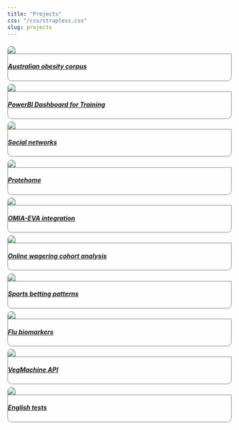 ```yaml
---
title: "Projects"
css: "/css/strapless.css"
slug: projects
---
```

<div>
  <div class="row p-0 row-cols-1 row-cols-md-2 row-cols-lg-3" style="margin-left: -.2rem; margin-right: -.2rem; margin-top: 1rem; margin-bottom: 1rem; ">
    <div class="card bg-transparent m-0 border-0 collapse.show bs4cards-blahblahblah bs4cards-NA" style="padding: .2rem ; border-width: 0; border-radius: .6rem .6rem .6rem .6rem ;">
      <a href="https://daryavanichkina.com/project/obesity">
        <img src="https://daryavanichkina.com/images/211028_obesity.jpeg" class="card-img-top" style="border-style:solid; border-color:#808080FF; border-width:1px 1px 0 1px; border-radius: .6rem .6rem 0 0 ;"/>
      </a>
      <div class="card-body justify-content-end m-0 p-0" style="visibility: visible; background-color: #FFFFFFAA; border-style:solid; border-color:#808080FF; border-width:1px; border-radius: 0 0 .6rem .6rem ;">
        <a href="https://daryavanichkina.com/project/obesity">
          <h5 class="card-title my-auto px-3 pt-3 pb-3">Australian obesity corpus</h5>
        </a>
      </div>
    </div>
    <div class="card bg-transparent m-0 border-0 collapse.show bs4cards-blahblahblah bs4cards-NA" style="padding: .2rem ; border-width: 0; border-radius: .6rem .6rem .6rem .6rem ;">
      <a href="https://daryavanichkina.com/project/trainingdashboard">
        <img src="https://source.unsplash.com/ucUB9wxkPgY" class="card-img-top" style="border-style:solid; border-color:#808080FF; border-width:1px 1px 0 1px; border-radius: .6rem .6rem 0 0 ;"/>
      </a>
      <div class="card-body justify-content-end m-0 p-0" style="visibility: visible; background-color: #FFFFFFAA; border-style:solid; border-color:#808080FF; border-width:1px; border-radius: 0 0 .6rem .6rem ;">
        <a href="https://daryavanichkina.com/project/trainingdashboard">
          <h5 class="card-title my-auto px-3 pt-3 pb-3">PowerBI Dashboard for Training</h5>
        </a>
      </div>
    </div>
    <div class="card bg-transparent m-0 border-0 collapse.show bs4cards-blahblahblah bs4cards-NA" style="padding: .2rem ; border-width: 0; border-radius: .6rem .6rem .6rem .6rem ;">
      <a href="https://daryavanichkina.com/project/socialnetworks">
        <img src="https://source.unsplash.com/ucUB9wxkPgY" class="card-img-top" style="border-style:solid; border-color:#808080FF; border-width:1px 1px 0 1px; border-radius: .6rem .6rem 0 0 ;"/>
      </a>
      <div class="card-body justify-content-end m-0 p-0" style="visibility: visible; background-color: #FFFFFFAA; border-style:solid; border-color:#808080FF; border-width:1px; border-radius: 0 0 .6rem .6rem ;">
        <a href="https://daryavanichkina.com/project/socialnetworks">
          <h5 class="card-title my-auto px-3 pt-3 pb-3">Social networks</h5>
        </a>
      </div>
    </div>
    <div class="card bg-transparent m-0 border-0 collapse.show bs4cards-blahblahblah bs4cards-NA" style="padding: .2rem ; border-width: 0; border-radius: .6rem .6rem .6rem .6rem ;">
      <a href="https://daryavanichkina.com/project/protehome">
        <img src="https://source.unsplash.com/eeEiys6TU3c" class="card-img-top" style="border-style:solid; border-color:#808080FF; border-width:1px 1px 0 1px; border-radius: .6rem .6rem 0 0 ;"/>
      </a>
      <div class="card-body justify-content-end m-0 p-0" style="visibility: visible; background-color: #FFFFFFAA; border-style:solid; border-color:#808080FF; border-width:1px; border-radius: 0 0 .6rem .6rem ;">
        <a href="https://daryavanichkina.com/project/protehome">
          <h5 class="card-title my-auto px-3 pt-3 pb-3">Protehome</h5>
        </a>
      </div>
    </div>
    <div class="card bg-transparent m-0 border-0 collapse.show bs4cards-blahblahblah bs4cards-NA" style="padding: .2rem ; border-width: 0; border-radius: .6rem .6rem .6rem .6rem ;">
      <a href="https://daryavanichkina.com/project/omia">
        <img src="https://daryavanichkina.com/images/211028_omia.jpeg" class="card-img-top" style="border-style:solid; border-color:#808080FF; border-width:1px 1px 0 1px; border-radius: .6rem .6rem 0 0 ;"/>
      </a>
      <div class="card-body justify-content-end m-0 p-0" style="visibility: visible; background-color: #FFFFFFAA; border-style:solid; border-color:#808080FF; border-width:1px; border-radius: 0 0 .6rem .6rem ;">
        <a href="https://daryavanichkina.com/project/omia">
          <h5 class="card-title my-auto px-3 pt-3 pb-3">OMIA-EVA integration</h5>
        </a>
      </div>
    </div>
    <div class="card bg-transparent m-0 border-0 collapse.show bs4cards-blahblahblah bs4cards-NA" style="padding: .2rem ; border-width: 0; border-radius: .6rem .6rem .6rem .6rem ;">
      <a href="https://daryavanichkina.com/project/gambling1">
        <img src="https://daryavanichkina.com/images/211028_gambling1.jpeg" class="card-img-top" style="border-style:solid; border-color:#808080FF; border-width:1px 1px 0 1px; border-radius: .6rem .6rem 0 0 ;"/>
      </a>
      <div class="card-body justify-content-end m-0 p-0" style="visibility: visible; background-color: #FFFFFFAA; border-style:solid; border-color:#808080FF; border-width:1px; border-radius: 0 0 .6rem .6rem ;">
        <a href="https://daryavanichkina.com/project/gambling1">
          <h5 class="card-title my-auto px-3 pt-3 pb-3">Online wagering cohort analysis</h5>
        </a>
      </div>
    </div>
    <div class="card bg-transparent m-0 border-0 collapse.show bs4cards-blahblahblah bs4cards-NA" style="padding: .2rem ; border-width: 0; border-radius: .6rem .6rem .6rem .6rem ;">
      <a href="https://daryavanichkina.com/project/gambling2">
        <img src="https://daryavanichkina.com/images/211028_gambling2.jpeg" class="card-img-top" style="border-style:solid; border-color:#808080FF; border-width:1px 1px 0 1px; border-radius: .6rem .6rem 0 0 ;"/>
      </a>
      <div class="card-body justify-content-end m-0 p-0" style="visibility: visible; background-color: #FFFFFFAA; border-style:solid; border-color:#808080FF; border-width:1px; border-radius: 0 0 .6rem .6rem ;">
        <a href="https://daryavanichkina.com/project/gambling2">
          <h5 class="card-title my-auto px-3 pt-3 pb-3">Sports betting patterns</h5>
        </a>
      </div>
    </div>
    <div class="card bg-transparent m-0 border-0 collapse.show bs4cards-blahblahblah bs4cards-NA" style="padding: .2rem ; border-width: 0; border-radius: .6rem .6rem .6rem .6rem ;">
      <a href="https://daryavanichkina.com/project/predictflu">
        <img src="https://source.unsplash.com/RXVfrhCswCQ" class="card-img-top" style="border-style:solid; border-color:#808080FF; border-width:1px 1px 0 1px; border-radius: .6rem .6rem 0 0 ;"/>
      </a>
      <div class="card-body justify-content-end m-0 p-0" style="visibility: visible; background-color: #FFFFFFAA; border-style:solid; border-color:#808080FF; border-width:1px; border-radius: 0 0 .6rem .6rem ;">
        <a href="https://daryavanichkina.com/project/predictflu">
          <h5 class="card-title my-auto px-3 pt-3 pb-3">Flu biomarkers</h5>
        </a>
      </div>
    </div>
    <div class="card bg-transparent m-0 border-0 collapse.show bs4cards-blahblahblah bs4cards-NA" style="padding: .2rem ; border-width: 0; border-radius: .6rem .6rem .6rem .6rem ;">
      <a href="https://daryavanichkina.com/project/vegmachine">
        <img src="https://daryavanichkina.com/images/211028_vegmachine.jpeg" class="card-img-top" style="border-style:solid; border-color:#808080FF; border-width:1px 1px 0 1px; border-radius: .6rem .6rem 0 0 ;"/>
      </a>
      <div class="card-body justify-content-end m-0 p-0" style="visibility: visible; background-color: #FFFFFFAA; border-style:solid; border-color:#808080FF; border-width:1px; border-radius: 0 0 .6rem .6rem ;">
        <a href="https://daryavanichkina.com/project/vegmachine">
          <h5 class="card-title my-auto px-3 pt-3 pb-3">VegMachine API</h5>
        </a>
      </div>
    </div>
    <div class="card bg-transparent m-0 border-0 collapse.show bs4cards-blahblahblah bs4cards-NA" style="padding: .2rem ; border-width: 0; border-radius: .6rem .6rem .6rem .6rem ;">
      <a href="https://daryavanichkina.com/project/englishtest">
        <img src="https://source.unsplash.com/ucUB9wxkPgY" class="card-img-top" style="border-style:solid; border-color:#808080FF; border-width:1px 1px 0 1px; border-radius: .6rem .6rem 0 0 ;"/>
      </a>
      <div class="card-body justify-content-end m-0 p-0" style="visibility: visible; background-color: #FFFFFFAA; border-style:solid; border-color:#808080FF; border-width:1px; border-radius: 0 0 .6rem .6rem ;">
        <a href="https://daryavanichkina.com/project/englishtest">
          <h5 class="card-title my-auto px-3 pt-3 pb-3">English tests</h5>
        </a>
      </div>
    </div>
  </div>
</div>
